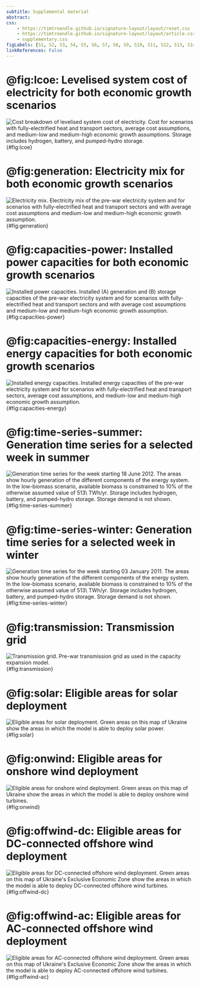 ```yaml
---
subtitle: Supplemental material
abstract:
css:
    - https://timtroendle.github.io/signature-layout/layout/reset.css
    - https://timtroendle.github.io/signature-layout/layout/article.css
    - supplementary.css
figLabels: [S1, S2, S3, S4, S5, S6, S7, S8, S9, S10, S11, S12, S13, S14, S15]
linkReferences: False
---
```


# @fig:lcoe: Levelised system cost of electricity for both economic growth scenarios

![**Cost breakdown of levelised system cost of electricity.** Cost for scenarios with fully-electrified heat and transport sectors, average cost assumptions, and medium-low and medium-high economic growth assumptions. Storage includes hydrogen, battery, and pumped-hydro storage.](build/results/lcoe-all.png){#fig:lcoe}

# @fig:generation: Electricity mix for both economic growth scenarios

![**Electricity mix.** Electricity mix of the pre-war electricity system and for scenarios with fully-electrified heat and transport sectors and with average cost assumptions and medium-low and medium-high economic growth assumption.](build/results/generation-all.png){#fig:generation}


# @fig:capacities-power: Installed power capacities for both economic growth scenarios

![**Installed power capacities.** Installed **(A)** generation and **(B)** storage capacities of the pre-war electricity system and for scenarios with fully-electrified heat and transport sectors and with average cost assumptions and medium-low and medium-high economic growth assumption.](build/results/capacities-power-all.png){#fig:capacities-power}

# @fig:capacities-energy: Installed energy capacities for both economic growth scenarios

![**Installed energy capacities.** Installed energy capacities of the pre-war electricity system and for scenarios with fully-electrified heat and transport sectors, average cost assumptions, and medium-low and medium-high economic growth assumption.](build/results/capacities-energy-all.png){#fig:capacities-energy}

# @fig:time-series-summer: Generation time series for a selected week in summer

![**Generation time series for the week starting 18 June 2012.** The areas show hourly generation of the different components of the energy system. In the low-biomass scenario, available biomass is constrained to 10% of the otherwise assumed value of 513\ TWh/yr. Storage includes hydrogen, battery, and pumped-hydro storage. Storage demand is not shown.](build/results/time-series-summer-zoom.png){#fig:time-series-summer}

# @fig:time-series-winter: Generation time series for a selected week in winter

![**Generation time series for the week starting 03 January 2011.** The areas show hourly generation of the different components of the energy system. In the low-biomass scenario, available biomass is constrained to 10% of the otherwise assumed value of 513\ TWh/yr. Storage includes hydrogen, battery, and pumped-hydro storage. Storage demand is not shown.](build/results/time-series-winter-zoom.png){#fig:time-series-winter}

# @fig:transmission: Transmission grid

![**Transmission grid.** Pre-war transmission grid as used in the capacity expansion model.](../data/transmission-grid.png){#fig:transmission}

# @fig:solar: Eligible areas for solar deployment

![**Eligible areas for solar deployment.** Green areas on this map of Ukraine show the areas in which the model is able to deploy solar power.](../data/availability-solar.png){#fig:solar}

# @fig:onwind: Eligible areas for onshore wind deployment

![**Eligible areas for onshore wind deployment.** Green areas on this map of Ukraine show the areas in which the model is able to deploy onshore wind turbines.](../data/availability-onwind.png){#fig:onwind}

# @fig:offwind-dc: Eligible areas for DC-connected offshore wind deployment

![**Eligible areas for DC-connected offshore wind deployment.** Green areas on this map of Ukraine's Exclusive Economic Zone show the areas in which the model is able to deploy DC-connected offshore wind turbines.](../data/availability-offwind-dc.png){#fig:offwind-dc}

# @fig:offwind-ac: Eligible areas for AC-connected offshore wind deployment

![**Eligible areas for AC-connected offshore wind deployment.** Green areas on this map of Ukraine's Exclusive Economic Zone show the areas in which the model is able to deploy AC-connected offshore wind turbines.](../data/availability-offwind-ac.png){#fig:offwind-ac}
